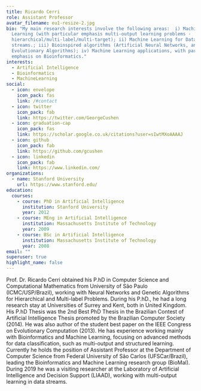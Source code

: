 ```yaml
---
title: Ricardo Cerri
role: Assistant Professor
avatar_filename: eu1-resize-2.jpg
bio: "My main research interests involve the following areas:  i) Machine
  Learning (with particular emphasis multi-output learning problems -
  hierarchical/multi-label/multi-target); ii) Machine Learning for Data
  streams.; iii) Bioinspired algorithms (Artificial Neural Networks, and
  Evolutionary Algorithms); iv) Machine Learning applications, with particular
  emphasis on Bioinformatics."
interests:
  - Artificial Intelligence
  - Bioinformatics
  - MachineLearning
social:
  - icon: envelope
    icon_pack: fas
    link: /#contact
  - icon: twitter
    icon_pack: fab
    link: https://twitter.com/GeorgeCushen
  - icon: graduation-cap
    icon_pack: fas
    link: https://scholar.google.co.uk/citations?user=sIwtMXoAAAAJ
  - icon: github
    icon_pack: fab
    link: https://github.com/gcushen
  - icon: linkedin
    icon_pack: fab
    link: https://www.linkedin.com/
organizations:
  - name: Stanford University
    url: https://www.stanford.edu/
education:
  courses:
    - course: PhD in Artificial Intelligence
      institution: Stanford University
      year: 2012
    - course: MEng in Artificial Intelligence
      institution: Massachusetts Institute of Technology
      year: 2009
    - course: BSc in Artificial Intelligence
      institution: Massachusetts Institute of Technology
      year: 2008
email: ""
superuser: true
highlight_name: false
---
```

Prof. Dr. Ricardo Cerri obtained his P.hD in Computer Science and Computational Mathematics from University of São Paulo (ICMC/USP/Brazil), working with Neural Networks and Genetic Algorithms for Hierarchical and Multi-label Problems. During his P.hD., he had a long research stay at Universities of Surrey and Kent, both in United Kingdom. His P.hD Thesis was the 2nd Best PhD Thesis in the Brazilian Contest of Artificial Intelligence Thesis promoted by the Brazilian Computer Society (2014). He was also author of the student best paper on the IEEE Congress on Evolutionary Computation (2013). He has experience working mainly with Bioinformatics and Machine Learning, focusing on advanced methods for data classification, such as multi-output and structured learning. Currently he holds the position of Assistant Professor at the Department of Computer Science from Federal University of São Carlos (UFSCar/Brazil), leading the Bioinformatics and Machine Learning research group (BioMal). During 2019 he was a visiting researcher at the Laboratory of Artificial Intelligence and Decision Support (LIAAD), working with multi-output learning in data streams.